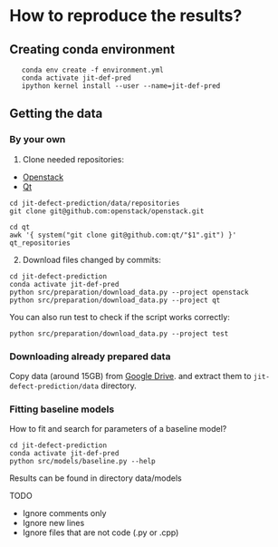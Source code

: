 
# How to reproduce the results?

## Creating conda environment
```
   conda env create -f environment.yml
   conda activate jit-def-pred
   ipython kernel install --user --name=jit-def-pred
```
## Getting the data 
### By your own

1. Clone needed repositories:
* [Openstack](https://github.com/openstack/openstack)
* [Qt](https://github.com/qt)  

```
cd jit-defect-prediction/data/repositories
git clone git@github.com:openstack/openstack.git

cd qt
awk '{ system("git clone git@github.com:qt/"$1".git") }' qt_repositories
```


2. Download files changed by commits:
```
cd jit-defect-prediction
conda activate jit-def-pred
python src/preparation/download_data.py --project openstack
python src/preparation/download_data.py --project qt
```

You can also run test to check if the script works correctly:
```
python src/preparation/download_data.py --project test
```

### Downloading already prepared data
Copy data (around 15GB) from [Google Drive](https://drive.google.com/open?id=18IPjzqOSpJAjI3UIXTaZDNFKDg6xD-dw).
and extract them to `jit-defect-prediction/data` directory.

### Fitting baseline models

How to fit and search for parameters of a baseline model?
```
cd jit-defect-prediction
conda activate jit-def-pred
python src/models/baseline.py --help
```

Results can be found in directory data/models

TODO
* Ignore comments only
* Ignore new lines
* Ignore files that are not code (.py or .cpp)